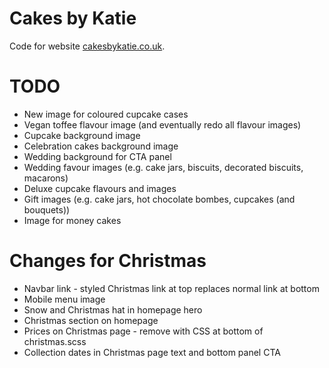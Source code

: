 # Cakes by Katie

Code for website [cakesbykatie.co.uk](https://www.cakesbykatie.co.uk).

# TODO

- New image for coloured cupcake cases
- Vegan toffee flavour image (and eventually redo all flavour images)
- Cupcake background image
- Celebration cakes background image
- Wedding background for CTA panel
- Wedding favour images (e.g. cake jars, biscuits, decorated biscuits, macarons)
- Deluxe cupcake flavours and images
- Gift images (e.g. cake jars, hot chocolate bombes, cupcakes (and bouquets))
- Image for money cakes

# Changes for Christmas

- Navbar link - styled Christmas link at top replaces normal link at bottom
- Mobile menu image
- Snow and Christmas hat in homepage hero
- Christmas section on homepage
- Prices on Christmas page - remove with CSS at bottom of christmas.scss
- Collection dates in Christmas page text and bottom panel CTA